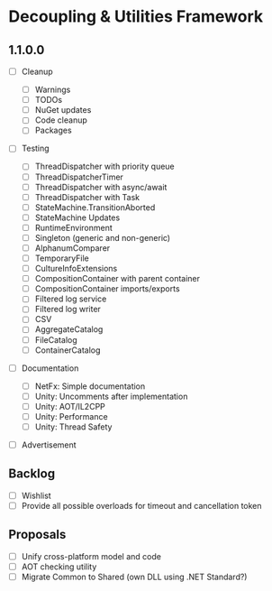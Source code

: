 # Decoupling & Utilities Framework

## 1.1.0.0

- [ ] Cleanup
  - [ ] Warnings
  - [ ] TODOs
  - [ ] NuGet updates
  - [ ] Code cleanup
  - [ ] Packages
- [ ] Testing
  - [ ] ThreadDispatcher with priority queue
  - [ ] ThreadDispatcherTimer
  - [ ] ThreadDispatcher with async/await
  - [ ] ThreadDispatcher with Task
  - [ ] StateMachine.TransitionAborted
  - [ ] StateMachine Updates
  - [ ] RuntimeEnvironment
  - [ ] Singleton (generic and non-generic)
  - [ ] AlphanumComparer
  - [ ] TemporaryFile
  - [ ] CultureInfoExtensions
  - [ ] CompositionContainer with parent container
  - [ ] CompositionContainer imports/exports
  - [ ] Filtered log service
  - [ ] Filtered log writer
  - [ ] CSV
  - [ ] AggregateCatalog
  - [ ] FileCatalog
  - [ ] ContainerCatalog
- [ ] Documentation
  - [ ] NetFx: Simple documentation
  - [ ] Unity: Uncomments after implementation
  - [ ] Unity: AOT/IL2CPP
  - [ ] Unity: Performance
  - [ ] Unity: Thread Safety
- [ ] Advertisement


## Backlog

- [ ] Wishlist
- [ ] Provide all possible overloads for timeout and cancellation token

## Proposals

- [ ] Unify cross-platform model and code
- [ ] AOT checking utility
- [ ] Migrate Common to Shared (own DLL using .NET Standard?)
